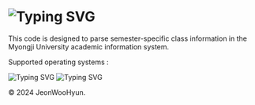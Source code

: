 ![Typing SVG](https://readme-typing-svg.demolab.com?font=Fira+Code&size=40&letterSpacing=0&pause=1000&center=true&vCenter=true&random=false&width=435&lines=MJU-ClassTime)
====

This code is designed to parse semester-specific class information in the Myongji University academic information system.

Supported operating systems :

![Typing SVG](https://img.shields.io/badge/mac%20os-000000?style=for-the-badge&logo=apple&logoColor=white)
![Typing SVG](https://img.shields.io/badge/Windows-0078D6?style=for-the-badge&logo=windows&logoColor=white)

© 2024 JeonWooHyun.